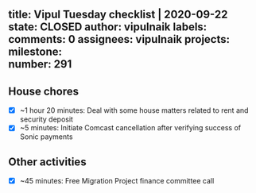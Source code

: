 title:	Vipul Tuesday checklist | 2020-09-22
state:	CLOSED
author:	vipulnaik
labels:	
comments:	0
assignees:	vipulnaik
projects:	
milestone:	
number:	291
--
## House chores

- [x] ~1 hour 20 minutes: Deal with some house matters related to rent and security deposit
- [x] ~5 minutes: Initiate Comcast cancellation after verifying success of Sonic payments

## Other activities

- [x] ~45 minutes: Free Migration Project finance committee call

